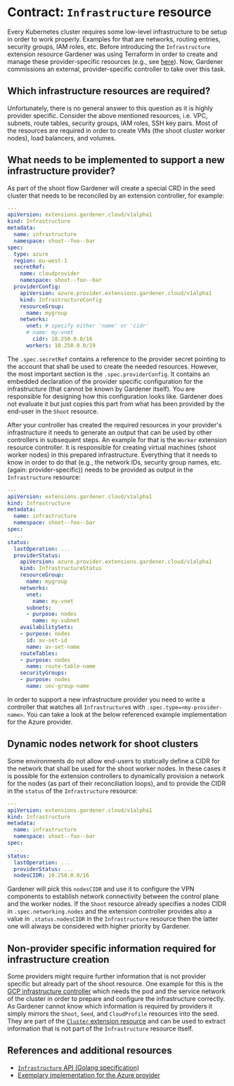 # Contract: `Infrastructure` resource

Every Kubernetes cluster requires some low-level infrastructure to be setup in order to work properly.
Examples for that are networks, routing entries, security groups, IAM roles, etc.
Before introducing the `Infrastructure` extension resource Gardener was using Terraform in order to create and manage these provider-specific resources (e.g., see [here](https://github.com/gardener/gardener/tree/0.20.0/charts/seed-terraformer/charts/aws-infra)).
Now, Gardener commissions an external, provider-specific controller to take over this task.

## Which infrastructure resources are required?

Unfortunately, there is no general answer to this question as it is highly provider specific.
Consider the above mentioned resources, i.e. VPC, subnets, route tables, security groups, IAM roles, SSH key pairs.
Most of the resources are required in order to create VMs (the shoot cluster worker nodes), load balancers, and volumes.

## What needs to be implemented to support a new infrastructure provider?

As part of the shoot flow Gardener will create a special CRD in the seed cluster that needs to be reconciled by an extension controller, for example:

```yaml
---
apiVersion: extensions.gardener.cloud/v1alpha1
kind: Infrastructure
metadata:
  name: infrastructure
  namespace: shoot--foo--bar
spec:
  type: azure
  region: eu-west-1
  secretRef:
    name: cloudprovider
    namespace: shoot--foo--bar
  providerConfig:
    apiVersion: azure.provider.extensions.gardener.cloud/v1alpha1
    kind: InfrastructureConfig
    resourceGroup:
      name: mygroup
    networks:
      vnet: # specify either 'name' or 'cidr'
      # name: my-vnet
        cidr: 10.250.0.0/16
      workers: 10.250.0.0/19
```

The `.spec.secretRef` contains a reference to the provider secret pointing to the account that shall be used to create the needed resources.
However, the most important section is the `.spec.providerConfig`.
It contains an embedded declaration of the provider specific configuration for the infrastructure (that cannot be known by Gardener itself).
You are responsible for designing how this configuration looks like.
Gardener does not evaluate it but just copies this part from what has been provided by the end-user in the `Shoot` resource.

After your controller has created the required resources in your provider's infrastructure it needs to generate an output that can be used by other controllers in subsequent steps.
An example for that is the `Worker` extension resource controller.
It is responsible for creating virtual machines (shoot worker nodes) in this prepared infrastructure.
Everything that it needs to know in order to do that (e.g., the network IDs, security group names, etc. (again: provider-specific)) needs to be provided as output in the `Infrastructure` resource:

```yaml
---
apiVersion: extensions.gardener.cloud/v1alpha1
kind: Infrastructure
metadata:
  name: infrastructure
  namespace: shoot--foo--bar
spec:
  ...
status:
  lastOperation: ...
  providerStatus:
    apiVersion: azure.provider.extensions.gardener.cloud/v1alpha1
    kind: InfrastructureStatus
    resourceGroup:
      name: mygroup
    networks:
      vnet:
        name: my-vnet
      subnets:
      - purpose: nodes
        name: my-subnet
    availabilitySets:
    - purpose: nodes
      id: av-set-id
      name: av-set-name
    routeTables:
    - purpose: nodes
      name: route-table-name
    securityGroups:
    - purpose: nodes
      name: sec-group-name
```

In order to support a new infrastructure provider you need to write a controller that watches all `Infrastructure`s with `.spec.type=<my-provider-name>`.
You can take a look at the below referenced example implementation for the Azure provider.

## Dynamic nodes network for shoot clusters

Some environments do not allow end-users to statically define a CIDR for the network that shall be used for the shoot worker nodes.
In these cases it is possible for the extension controllers to dynamically provision a network for the nodes (as part of their reconciliation loops), and to provide the CIDR in the `status` of the `Infrastructure` resource:

```yaml
---
apiVersion: extensions.gardener.cloud/v1alpha1
kind: Infrastructure
metadata:
  name: infrastructure
  namespace: shoot--foo--bar
spec:
  ...
status:
  lastOperation: ...
  providerStatus: ...
  nodesCIDR: 10.250.0.0/16
```

Gardener will pick this `nodesCIDR` and use it to configure the VPN components to establish network connectivity between the control plane and the worker nodes.
If the `Shoot` resource already specifies a nodes CIDR in `.spec.networking.nodes` and the extension controller provides also a value in `.status.nodesCIDR` in the `Infrastructure` resource then the latter one will always be considered with higher priority by Gardener.

## Non-provider specific information required for infrastructure creation

Some providers might require further information that is not provider specific but already part of the shoot resource.
One example for this is the [GCP infrastructure controller](https://github.com/gardener/gardener-extension-provider-gcp/tree/master/pkg/controller/infrastructure) which needs the pod and the service network of the cluster in order to prepare and configure the infrastructure correctly.
As Gardener cannot know which information is required by providers it simply mirrors the `Shoot`, `Seed`, and `CloudProfile` resources into the seed.
They are part of the [`Cluster` extension resource](cluster.md) and can be used to extract information that is not part of the `Infrastructure` resource itself.

## References and additional resources

* [`Infrastructure` API (Golang specification)](../../pkg/apis/extensions/v1alpha1/types_infrastructure.go)
* [Exemplary implementation for the Azure provider](https://github.com/gardener/gardener-extension-provider-azure/tree/master/pkg/controller/infrastructure)
